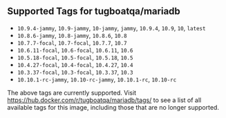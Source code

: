 ## Supported Tags for tugboatqa/mariadb

* `10.9.4-jammy`, `10.9-jammy`, `10-jammy`, `jammy`, `10.9.4`, `10.9`, `10`, `latest`
* `10.8.6-jammy`, `10.8-jammy`, `10.8.6`, `10.8`
* `10.7.7-focal`, `10.7-focal`, `10.7.7`, `10.7`
* `10.6.11-focal`, `10.6-focal`, `10.6.11`, `10.6`
* `10.5.18-focal`, `10.5-focal`, `10.5.18`, `10.5`
* `10.4.27-focal`, `10.4-focal`, `10.4.27`, `10.4`
* `10.3.37-focal`, `10.3-focal`, `10.3.37`, `10.3`
* `10.10.1-rc-jammy`, `10.10-rc-jammy`, `10.10.1-rc`, `10.10-rc`

The above tags are currently supported. Visit https://hub.docker.com/r/tugboatqa/mariadb/tags/ to see a list of all available tags for this image, including those that are no longer supported.
